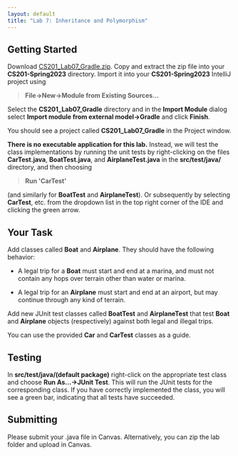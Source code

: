 ```yaml
---
layout: default
title: "Lab 7: Inheritance and Polymorphism"
---
```


## Getting Started

Download [CS201\_Lab07\_Gradle.zip](CS201_Lab07_Gradle.zip). Copy and extract the zip file into your **CS201-Spring2023** directory. Import it into your **CS201-Spring2023** IntelliJ project using

> **File&rarr;New&rarr;Module from Existing Sources...**

Select the **CS201\_Lab07\_Gradle** directory and in the **Import Module** dialog select **Import module from external model&rarr;Gradle** and click **Finish**.

You should see a project called **CS201\_Lab07\_Gradle** in the Project window.

**There is no executable application for this lab.** Instead, we will test the class implementations by running the unit tests by right-clicking on the files **CarTest.java**, **BoatTest.java**, and **AirplaneTest.java** in the **src/test/java/** directory, and then choosing

> **Run 'CarTest'**

(and similarly for **BoatTest** and **AirplaneTest**). Or subsequently by selecting **CarTest**, etc. from the dropdown list in the top right corner of the IDE and clicking the green arrow.

## Your Task

Add classes called **Boat** and **Airplane**. They should have the following behavior:

-   A legal trip for a **Boat** must start and end at a marina, and must not contain any hops over terrain other than water or marina.

-   A legal trip for an **Airplane** must start and end at an airport, but may continue through any kind of terrain.

Add new JUnit test classes called **BoatTest** and **AirplaneTest** that test **Boat** and **Airplane** objects (respectively) against both legal and illegal trips.

You can use the provided **Car** and **CarTest** classes as a guide.

## Testing

In **src/test/java/(default package)** right-click on the appropriate test class and choose **Run As...&rarr;JUnit Test**. This will run the JUnit tests for the corresponding class. If you have correctly implemented the class, you will see a green bar, indicating that all tests have succeeded.

## Submitting

Please submit your .java file in Canvas. Alternatively, you can zip the lab folder and upload in Canvas.

<!--
When you are done, submit the lab to the Marmoset server using the Terminal window in IntelliJ (click **Terminal** at the bottom left of the IDE). Navigate to the directory using

<pre>
$ <b>cd CS201_Lab07_Gradle</b>
CS201-SpringSpring2023/CS201_Lab07_Gradle
$ <b>make submit</b>
</pre>

Enter your [Marmoset](https://cs.ycp.edu/marmoset) username and password, if successful you should see

<pre>
######################################################################
              >>>>>>>> Successful submission! <<<<<<<<<

Make sure that you log into the marmoset server to manually
check that the files you submitted are correct.

Details:

         Semester:   Spring Spring2023
         Course:     CS 201
         Assignment: lab07

######################################################################
</pre>
-->
